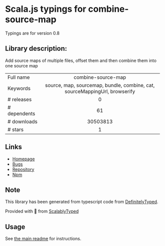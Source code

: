
# Scala.js typings for combine-source-map

Typings are for version 0.8

## Library description:
Add source maps of multiple files, offset them and then combine them into one source map

|                    |                 |
| ------------------ | :-------------: |
| Full name          | combine-source-map |
| Keywords           | source, map, sourcemap, bundle, combine, cat, sourceMappingUrl, browserify |
| # releases         | 0 |
| # dependents       | 61 |
| # downloads        | 30503813 |
| # stars            | 1 |

## Links
- [Homepage](https://github.com/thlorenz/combine-source-map)
- [Bugs](https://github.com/thlorenz/combine-source-map/issues)
- [Repository](https://github.com/thlorenz/combine-source-map)
- [Npm](https://www.npmjs.com/package/combine-source-map)
    


## Note
This library has been generated from typescript code from [DefinitelyTyped](https://definitelytyped.org).

Provided with :purple_heart: from [ScalablyTyped](https://github.com/oyvindberg/ScalablyTyped)

## Usage
See [the main readme](../../readme.md) for instructions.


